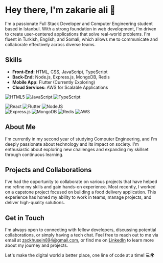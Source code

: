# Hey there, I'm zakarie ali 👋

I'm a passionate Full Stack Developer and Computer Engineering student based in Istanbul. With a strong foundation in web development, I'm driven to create user-centered applications that solve real-world problems. I'm fluent in Turkish, English, and Somali, which allows me to communicate and collaborate effectively across diverse teams.

## Skills

- **Front-End:** HTML, CSS, JavaScript, TypeScript
- **Back-End:** Node.js, Express.js, MongoDB, Redis
- **Mobile App:** Flutter (Currently Exploring)
- **Cloud Services:** AWS for Scalable Applications

![HTML5](https://img.shields.io/badge/html5-%23E34F26.svg?style=for-the-badge&logo=html5&logoColor=white)
![JavaScript](https://img.shields.io/badge/javascript-%23323330.svg?style=for-the-badge&logo=javascript&logoColor=%23F7DF1E)
![TypeScript](https://img.shields.io/badge/typescript-%23007ACC.svg?style=for-the-badge&logo=typescript&logoColor=white)

![React](https://img.shields.io/badge/react-%2320232a.svg?style=for-the-badge&logo=react&logoColor=%2361DAFB)
![Flutter](https://img.shields.io/badge/Flutter-%2302569B.svg?style=for-the-badge&logo=Flutter&logoColor=white)
  ![NodeJS](https://img.shields.io/badge/node.js-6DA55F?style=for-the-badge&logo=node.js&logoColor=white)  
  ![Express.js](https://img.shields.io/badge/express.js-%23404d59.svg?style=for-the-badge&logo=express&logoColor=%2361DAFB)
  ![MongoDB](https://img.shields.io/badge/MongoDB-%234ea94b.svg?style=for-the-badge&logo=mongodb&logoColor=white)
  ![Redis](https://img.shields.io/badge/redis-%23DD0031.svg?style=for-the-badge&logo=redis&logoColor=white)
  ![AWS](https://img.shields.io/badge/AWS-%23FF9900.svg?style=for-the-badge&logo=amazon-aws&logoColor=white)

## About Me

I'm currently in my second year of studying Computer Engineering, and I'm deeply passionate about technology and its impact on society. I'm enthusiastic about exploring new challenges and expanding my skillset through continuous learning.

## Projects and Collaborations

I've had the opportunity to collaborate on various projects that have helped me refine my skills and gain hands-on experience. Most recently, I worked on a capstone project focused on building a food delivery application. This experience has honed my ability to work in teams, manage projects, and deliver high-quality solutions.

## Get in Touch

I'm always open to connecting with fellow developers, discussing potential collaborations, or simply having a tech chat. Feel free to reach out to me via email at zackhusein894@gmail.com, or find me on [LinkedIn](www.linkedin.com/in/zakarie-hussein-477963186) to learn more about my journey and projects.

Let's make the digital world a better place, one line of code at a time! 💻🌍
